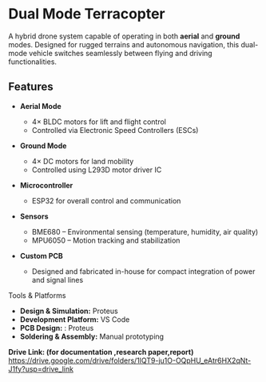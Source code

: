 # Dual Mode Terracopter 

A hybrid drone system capable of operating in both **aerial** and **ground** modes. Designed for rugged terrains and autonomous navigation, this dual-mode vehicle switches seamlessly between flying and driving functionalities.



##  Features

- **Aerial Mode**
  - 4× BLDC motors for lift and flight control
  - Controlled via Electronic Speed Controllers (ESCs)
  
- **Ground Mode**
  - 4× DC motors for land mobility
  - Controlled using L293D motor driver IC
  
- **Microcontroller**
  - ESP32  for overall control and communication
  
- **Sensors**
  - BME680 – Environmental sensing (temperature, humidity, air quality)
  - MPU6050 – Motion tracking and stabilization
  
- **Custom PCB**
  - Designed and fabricated in-house for compact integration of power and signal lines

 Tools & Platforms

- **Design & Simulation:** Proteus
- **Development Platform:** VS Code 
- **PCB Design:** : Proteus
- **Soldering & Assembly:** Manual prototyping

**Drive Link: (for documentation ,research paper,report)**
https://drive.google.com/drive/folders/1lQT9-ju1O-OQpHU_eAtr6HX2qNt-J1fy?usp=drive_link
